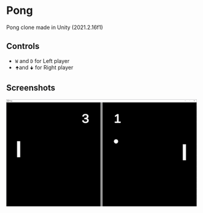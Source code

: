 # Pong
Pong clone made in Unity (2021.2.16f1)

## Controls
- `W` and `D` for Left player
- `🠉`and `🠋` for Right player

## Screenshots
![](Resources/Screenshots/demo.png)